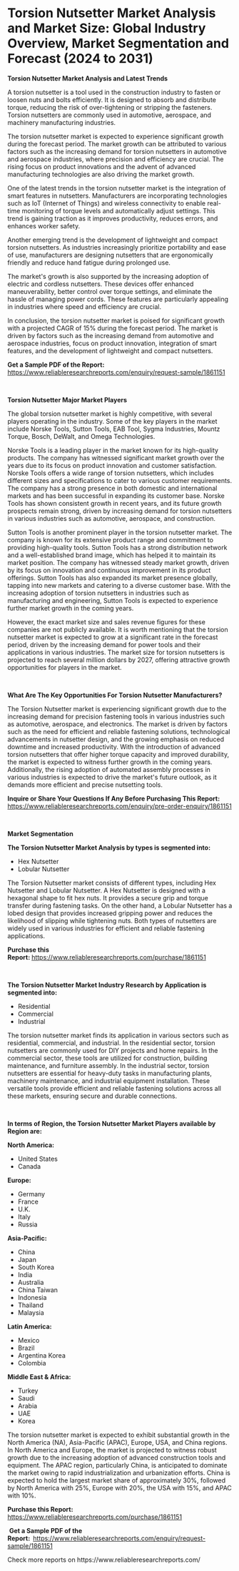 <p><h1>Torsion Nutsetter Market Analysis and Market Size: Global Industry Overview, Market Segmentation and Forecast (2024 to 2031)</h1></p><p><strong>Torsion Nutsetter Market Analysis and Latest Trends</strong></p>
<p><p>A torsion nutsetter is a tool used in the construction industry to fasten or loosen nuts and bolts efficiently. It is designed to absorb and distribute torque, reducing the risk of over-tightening or stripping the fasteners. Torsion nutsetters are commonly used in automotive, aerospace, and machinery manufacturing industries.</p><p>The torsion nutsetter market is expected to experience significant growth during the forecast period. The market growth can be attributed to various factors such as the increasing demand for torsion nutsetters in automotive and aerospace industries, where precision and efficiency are crucial. The rising focus on product innovations and the advent of advanced manufacturing technologies are also driving the market growth.</p><p>One of the latest trends in the torsion nutsetter market is the integration of smart features in nutsetters. Manufacturers are incorporating technologies such as IoT (Internet of Things) and wireless connectivity to enable real-time monitoring of torque levels and automatically adjust settings. This trend is gaining traction as it improves productivity, reduces errors, and enhances worker safety.</p><p>Another emerging trend is the development of lightweight and compact torsion nutsetters. As industries increasingly prioritize portability and ease of use, manufacturers are designing nutsetters that are ergonomically friendly and reduce hand fatigue during prolonged use.</p><p>The market's growth is also supported by the increasing adoption of electric and cordless nutsetters. These devices offer enhanced maneuverability, better control over torque settings, and eliminate the hassle of managing power cords. These features are particularly appealing in industries where speed and efficiency are crucial.</p><p>In conclusion, the torsion nutsetter market is poised for significant growth with a projected CAGR of 15% during the forecast period. The market is driven by factors such as the increasing demand from automotive and aerospace industries, focus on product innovation, integration of smart features, and the development of lightweight and compact nutsetters.</p></p>
<p><strong>Get a Sample PDF of the Report:&nbsp;</strong> <a href="https://www.reliableresearchreports.com/enquiry/request-sample/1861151">https://www.reliableresearchreports.com/enquiry/request-sample/1861151</a></p>
<p>&nbsp;</p>
<p><strong>Torsion Nutsetter Major Market Players</strong></p>
<p><p>The global torsion nutsetter market is highly competitive, with several players operating in the industry. Some of the key players in the market include Norske Tools, Sutton Tools, EAB Tool, Sygma Industries, Mountz Torque, Bosch, DeWalt, and Omega Technologies. </p><p>Norske Tools is a leading player in the market known for its high-quality products. The company has witnessed significant market growth over the years due to its focus on product innovation and customer satisfaction. Norske Tools offers a wide range of torsion nutsetters, which includes different sizes and specifications to cater to various customer requirements. The company has a strong presence in both domestic and international markets and has been successful in expanding its customer base. Norske Tools has shown consistent growth in recent years, and its future growth prospects remain strong, driven by increasing demand for torsion nutsetters in various industries such as automotive, aerospace, and construction.</p><p>Sutton Tools is another prominent player in the torsion nutsetter market. The company is known for its extensive product range and commitment to providing high-quality tools. Sutton Tools has a strong distribution network and a well-established brand image, which has helped it to maintain its market position. The company has witnessed steady market growth, driven by its focus on innovation and continuous improvement in its product offerings. Sutton Tools has also expanded its market presence globally, tapping into new markets and catering to a diverse customer base. With the increasing adoption of torsion nutsetters in industries such as manufacturing and engineering, Sutton Tools is expected to experience further market growth in the coming years.</p><p>However, the exact market size and sales revenue figures for these companies are not publicly available. It is worth mentioning that the torsion nutsetter market is expected to grow at a significant rate in the forecast period, driven by the increasing demand for power tools and their applications in various industries. The market size for torsion nutsetters is projected to reach several million dollars by 2027, offering attractive growth opportunities for players in the market.</p></p>
<p>&nbsp;</p>
<p><strong>What Are The Key Opportunities For Torsion Nutsetter Manufacturers?</strong></p>
<p><p>The Torsion Nutsetter market is experiencing significant growth due to the increasing demand for precision fastening tools in various industries such as automotive, aerospace, and electronics. The market is driven by factors such as the need for efficient and reliable fastening solutions, technological advancements in nutsetter design, and the growing emphasis on reduced downtime and increased productivity. With the introduction of advanced torsion nutsetters that offer higher torque capacity and improved durability, the market is expected to witness further growth in the coming years. Additionally, the rising adoption of automated assembly processes in various industries is expected to drive the market's future outlook, as it demands more efficient and precise nutsetting tools.</p></p>
<p><strong>Inquire or Share Your Questions If Any Before Purchasing This Report:</strong> <a href="https://www.reliableresearchreports.com/enquiry/pre-order-enquiry/1861151">https://www.reliableresearchreports.com/enquiry/pre-order-enquiry/1861151</a></p>
<p>&nbsp;</p>
<p><strong>Market Segmentation</strong></p>
<p><strong>The Torsion Nutsetter Market Analysis by types is segmented into:</strong></p>
<p><ul><li>Hex Nutsetter</li><li>Lobular Nutsetter</li></ul></p>
<p><p>The Torsion Nutsetter market consists of different types, including Hex Nutsetter and Lobular Nutsetter. A Hex Nutsetter is designed with a hexagonal shape to fit hex nuts. It provides a secure grip and torque transfer during fastening tasks. On the other hand, a Lobular Nutsetter has a lobed design that provides increased gripping power and reduces the likelihood of slipping while tightening nuts. Both types of nutsetters are widely used in various industries for efficient and reliable fastening applications.</p></p>
<p><strong>Purchase this Report:&nbsp;</strong><a href="https://www.reliableresearchreports.com/purchase/1861151">https://www.reliableresearchreports.com/purchase/1861151</a></p>
<p>&nbsp;</p>
<p><strong>The Torsion Nutsetter Market Industry Research by Application is segmented into:</strong></p>
<p><ul><li>Residential</li><li>Commercial</li><li>Industrial</li></ul></p>
<p><p>The torsion nutsetter market finds its application in various sectors such as residential, commercial, and industrial. In the residential sector, torsion nutsetters are commonly used for DIY projects and home repairs. In the commercial sector, these tools are utilized for construction, building maintenance, and furniture assembly. In the industrial sector, torsion nutsetters are essential for heavy-duty tasks in manufacturing plants, machinery maintenance, and industrial equipment installation. These versatile tools provide efficient and reliable fastening solutions across all these markets, ensuring secure and durable connections.</p></p>
<p>&nbsp;</p>
<p><strong>In terms of Region, the Torsion Nutsetter Market Players available by Region are:</strong></p>
<p>
    <p> <strong> North America: </strong>
        <ul>
            <li>United States</li>
            <li>Canada</li>
        </ul>
        </p> 
    <p> <strong> Europe: </strong>
        <ul>
            <li>Germany</li>
            <li>France</li>
            <li>U.K.</li>
            <li>Italy</li>
            <li>Russia</li>
        </ul>
        </p> 
    <p> <strong> Asia-Pacific: </strong>
        <ul>
            <li>China</li>
            <li>Japan</li>
            <li>South Korea</li>
            <li>India</li>
            <li>Australia</li>
            <li>China Taiwan</li>
            <li>Indonesia</li>
            <li>Thailand</li>
            <li>Malaysia</li>
        </ul>
        </p> 
    <p> <strong> Latin America: </strong>
        <ul>
            <li>Mexico</li>
            <li>Brazil</li>
            <li>Argentina Korea</li>
            <li>Colombia</li>
        </ul>
        </p> 
    <p> <strong> Middle East & Africa: </strong>
        <ul>
            <li>Turkey</li>
            <li>Saudi</li>
            <li>Arabia</li>
            <li>UAE</li>
            <li>Korea</li>
        </ul>
    </p>
    </p>
<p><p>The torsion nutsetter market is expected to exhibit substantial growth in the North America (NA), Asia-Pacific (APAC), Europe, USA, and China regions. In North America and Europe, the market is projected to witness robust growth due to the increasing adoption of advanced construction tools and equipment. The APAC region, particularly China, is anticipated to dominate the market owing to rapid industrialization and urbanization efforts. China is expected to hold the largest market share of approximately 30%, followed by North America with 25%, Europe with 20%, the USA with 15%, and APAC with 10%.</p></p>
<p><strong>Purchase this Report: </strong><a href="https://www.reliableresearchreports.com/purchase/1861151">https://www.reliableresearchreports.com/purchase/1861151</a></p>
<p>&nbsp;<strong>Get a Sample PDF of the Report:&nbsp;&nbsp;</strong><a href="https://www.reliableresearchreports.com/enquiry/request-sample/1861151">https://www.reliableresearchreports.com/enquiry/request-sample/1861151</a></p>
<p><strong></strong></p>
<p>Check more reports on https://www.reliableresearchreports.com/</p>